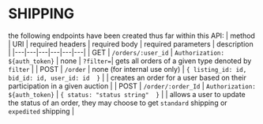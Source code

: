 # SHIPPING
the following endpoints have been created thus far within this API:
| method | URI | required headers | required body | required parameters | description |
|---|---|---|---|---|---|
| GET | `/orders/:user_id` | ```Authorization: ${auth_token}``` | none | `?filter=`| gets all orders of a given type denoted by `filter` |
| POST | `/order` | none (for internal use only) | ```{ listing_id: id, bid_id: id, user_id: id  }``` | | creates an order for a user based on their participation in a given auction |
| POST | `/order/:order_Id` | ```Authorization: ${auth_token}``` | ```{ status: "status string"  }``` | | allows a user to update the status of an order, they may choose to get `standard` shipping or `expedited` shipping |
